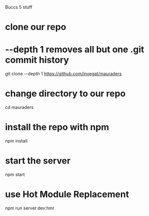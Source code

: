 
 Buccs 5 stuff
# clone our repo
# --depth 1 removes all but one .git commit history
git clone --depth 1 https://github.com/invegat/mauraders

# change directory to our repo
cd mauraders

# install the repo with npm
npm install

# start the server
npm start

# use Hot Module Replacement
npm run server:dev:hmr
